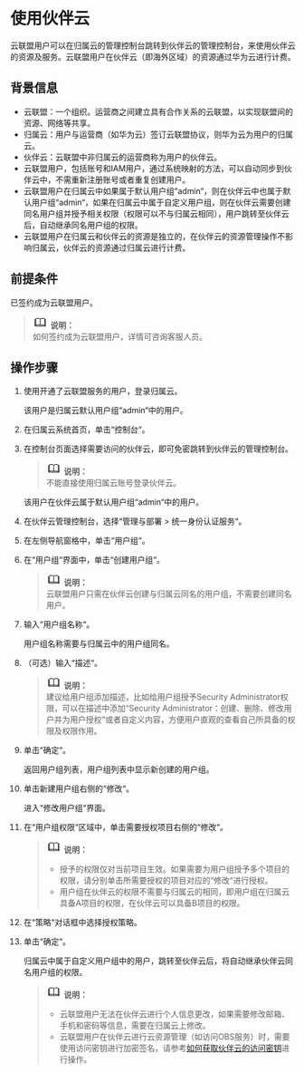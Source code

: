 # 使用伙伴云<a name="iam_01_35"></a>

云联盟用户可以在归属云的管理控制台跳转到伙伴云的管理控制台，来使用伙伴云的资源及服务。云联盟用户在伙伴云（即海外区域）的资源通过华为云进行计费。

## 背景信息<a name="section106606410457"></a>

-   云联盟：一个组织。运营商之间建立具有合作关系的云联盟，以实现联盟间的资源、网络等共享。
-   归属云：用户与运营商（如华为云）签订云联盟协议，则华为云为用户的归属云。
-   伙伴云：云联盟中非归属云的运营商称为用户的伙伴云。
-   云联盟用户，包括账号和IAM用户，通过系统映射的方法，可以自动同步到伙伴云中，不需重新注册账号或者重复创建用户。
-   云联盟用户在归属云中如果属于默认用户组“admin“，则在伙伴云中也属于默认用户组“admin“，如果在归属云中属于自定义用户组，则在伙伴云需要创建同名用户组并授予相关权限（权限可以不与归属云相同），用户跳转至伙伴云后，自动继承同名用户组的权限。
-   云联盟用户在归属云和伙伴云的资源是独立的，在伙伴云的资源管理操作不影响归属云，伙伴云的资源通过归属云进行计费。

## 前提条件<a name="section10235775173544"></a>

已签约成为云联盟用户。

>![](public_sys-resources/icon-note.gif) **说明：**   
>如何签约成为云联盟用户，详情可咨询客服人员。  

## 操作步骤<a name="section10884297173544"></a>

1.  使用开通了云联盟服务的用户，登录归属云。

    该用户是归属云默认用户组“admin“中的用户。

2.  在归属云系统首页，单击“控制台“。
3.  在控制台页面选择需要访问的伙伴云，即可免密跳转到伙伴云的管理控制台。

    >![](public_sys-resources/icon-note.gif) **说明：**   
    >不能直接使用归属云账号登录伙伴云。  

    该用户在伙伴云属于默认用户组“admin“中的用户。

4.  在伙伴云管理控制台，选择“管理与部署  \>  统一身份认证服务“。
5.  在左侧导航窗格中，单击“用户组“。
6.  在“用户组“界面中，单击“创建用户组“。

    >![](public_sys-resources/icon-note.gif) **说明：**   
    >云联盟用户只需在伙伴云创建与归属云同名的用户组，不需要创建同名用户。  

7.  输入“用户组名称“。

    用户组名称需要与归属云中的用户组同名。

8.  （可选）输入“描述“。

    >![](public_sys-resources/icon-note.gif) **说明：**   
    >建议给用户组添加描述，比如给用户组授予Security Administrator权限，可以在描述中添加“Security Administrator：创建、删除、修改用户并为用户授权“或者自定义内容，方便用户直观的查看自己所具备的权限及权限作用。  

9.  单击“确定“。

    返回用户组列表，用户组列表中显示新创建的用户组。

10. 单击新建用户组右侧的“修改“。

    进入“修改用户组“界面。

11. 在“用户组权限“区域中，单击需要授权项目右侧的“修改“。

    >![](public_sys-resources/icon-note.gif) **说明：**   
    >-   授予的权限仅对当前项目生效。如果需要为用户组授予多个项目的权限，请分别单击所需要授权的项目对应的“修改“进行授权。  
    >-   用户组在伙伴云的权限不需要与归属云的相同，即用户组在归属云具备A项目的权限，在伙伴云可以具备B项目的权限。  

12. 在“策略“对话框中选择授权策略。
13. 单击“确定“。

    归属云中属于自定义用户组中的用户，跳转至伙伴云后，将自动继承伙伴云同名用户组的权限。

    >![](public_sys-resources/icon-note.gif) **说明：**   
    >-   云联盟用户无法在伙伴云进行个人信息更改，如果需要修改邮箱、手机和密码等信息，需要在归属云上修改。  
    >-   云联盟用户在伙伴云进行云资源管理（如访问OBS服务）时，需要使用访问密钥进行加密签名，请参考[如何获取伙伴云的访问密钥](https://support.huaweicloud.com/iam_faq/iam_01_0135.html)进行操作。  


